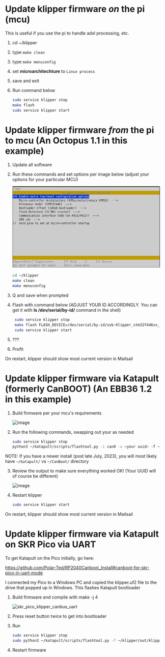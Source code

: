 
# Update klipper firmware *on* the pi (mcu)

This is useful if you use the pi to handle adxl processing, etc.

1. cd ~/klipper
2. type `make clean`
3. type `make menuconfig`
4. set **microarchitechture** to `Linux process`
5. save and exit
6. Run command below

    ```bash
    sudo service klipper stop
    make flash
    sudo service klipper start
    ```

# Update klipper firmware *from* the pi to mcu (An Octopus 1.1 in this example)

1. Update all software
2. Run these commands and set options per image below (adjust your options for your particular MCU)

    ![image](img/howto/Octo11FirmwareSettings.jpg)

    ```bash
    cd ~/klipper
    make clean
    make menuconfig
     ```

4. Q and save when prompted
5. Flash with command below (ADJUST YOUR ID ACCORDINGLY. You can get it with **ls /dev/serial/by-id/** command in the shell)

   ```bash
    sudo service klipper stop
    make flash FLASH_DEVICE=/dev/serial/by-id/usb-Klipper_stm32f446xx_310012001550324E31333220-if00
    sudo service klipper start
    ```
7. ???
8. Profit

On restart, klipper should show most current version in Mailsail

# Update klipper firmware via Katapult (formerly CanBOOT) (An EBB36 1.2 in this example)

1. Build firmware per your mcu's requirements

   ![image](img/ebb/Ebb36Config.png)
   
2. Run the following commands, swapping out your **<your uuid>** as needed

    ```bash
    sudo service klipper stop
    python3 ~/katapult/scripts/flashtool.py -i can0 -u <your uuid> -f ~/klipper/out/klipper.bin
    ```
    
NOTE: If you have a newer install (post late July, 2023), you will most likely have `~/katapult/` vs `~/CanBoot/` directory
    
3. Review the output to make sure everything worked OK! (Your UUID will of course be different)
    
    ![image](img/howto/CanFlashSuccess.jpg)
   
    
4. Restart klipper
   
    ```bash
    sudo service klipper start
    ```
    
On restart, klipper should show most current version in Mailsail

# Update klipper firmware via Katapult on SKR Pico via UART

To get Katapult on the Pico initially, go here:

https://github.com/Polar-Ted/RP2040Canboot_Install#canboot-for-skr-pico-in-uart-mode

I connected my Pico to a Windows PC and copied the klipper.uf2 file to the drive that popped up in Windows. This flashes Katapult bootloader

1. Build firmware and compile with make -j 4

   ![skr_pico_klipper_canbus_uart](https://github.com/EricZimmerman/VoronTools/assets/4265254/dd892ab5-d35d-4e9f-92df-5f18b6a33eb6)

2. Press reset button twice to get into bootloader
3. Run

   ```bash
   sudo service klipper stop
   sudo python3 ~/katapult/scripts/flashtool.py -f ~/klipper/out/klipper.bin -d /dev/ttyAMA0
   ```
4. Restart firmware


